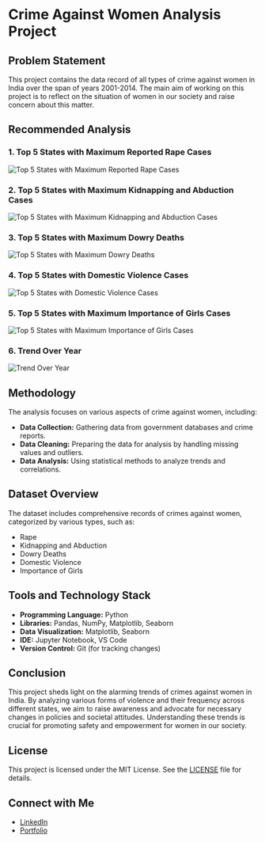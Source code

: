 # Crime Against Women Analysis Project

## Problem Statement
This project contains the data record of all types of crime against women in India over the span of years 2001-2014. The main aim of working on this project is to reflect on the situation of women in our society and raise concern about this matter.

## Recommended Analysis

### 1. Top 5 States with Maximum Reported Rape Cases  
![Top 5 States with Maximum Reported Rape Cases](https://drive.google.com/uc?id=1RvCYnYUK-bVK3Q6ovaaYiGZP6EAzACl_)

### 2. Top 5 States with Maximum Kidnapping and Abduction Cases  
![Top 5 States with Maximum Kidnapping and Abduction Cases](https://drive.google.com/uc?id=16i6gASXGmEt656XkS8RsoRoDnqHy2r8k)

### 3. Top 5 States with Maximum Dowry Deaths  
![Top 5 States with Maximum Dowry Deaths](https://drive.google.com/uc?id=1du7R1BLkwelXAhgtfae2kYGqHbASaTfD)

### 4. Top 5 States with Domestic Violence Cases  
![Top 5 States with Domestic Violence Cases](https://drive.google.com/uc?id=1oxP1vUFSY1BcTg6leo3XW1FWtziKom31)

### 5. Top 5 States with Maximum Importance of Girls Cases  
![Top 5 States with Maximum Importance of Girls Cases](https://drive.google.com/uc?id=11LJe1eojTTfDWsjhF7fPiaxfGJxUEnGq)

### 6. Trend Over Year  
![Trend Over Year](https://drive.google.com/uc?id=1y9-p07n4weiEwn1M4V073ZsgB30Nl0QL)

## Methodology
The analysis focuses on various aspects of crime against women, including:
- **Data Collection:** Gathering data from government databases and crime reports.
- **Data Cleaning:** Preparing the data for analysis by handling missing values and outliers.
- **Data Analysis:** Using statistical methods to analyze trends and correlations.

## Dataset Overview
The dataset includes comprehensive records of crimes against women, categorized by various types, such as:
- Rape
- Kidnapping and Abduction
- Dowry Deaths
- Domestic Violence
- Importance of Girls

## Tools and Technology Stack
- **Programming Language:** Python
- **Libraries:** Pandas, NumPy, Matplotlib, Seaborn
- **Data Visualization:** Matplotlib, Seaborn
- **IDE:** Jupyter Notebook, VS Code
- **Version Control:** Git (for tracking changes)

## Conclusion
This project sheds light on the alarming trends of crimes against women in India. By analyzing various forms of violence and their frequency across different states, we aim to raise awareness and advocate for necessary changes in policies and societal attitudes. Understanding these trends is crucial for promoting safety and empowerment for women in our society.

## License
This project is licensed under the MIT License. See the [LICENSE](LICENSE) file for details.

## Connect with Me
- [LinkedIn](https://www.linkedin.com/in/kunalmalviya06/)
- [Portfolio](https://peerlist.io/kunalmalviya06)
